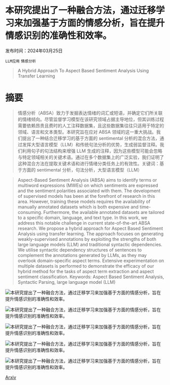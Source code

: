 # 本研究提出了一种融合方法，通过迁移学习来加强基于方面的情感分析，旨在提升情感识别的准确性和效率。

发布时间：2024年03月25日

`LLM应用` `情感分析`

> A Hybrid Approach To Aspect Based Sentiment Analysis Using Transfer Learning

# 摘要

> 情感分析（ABSA）致力于发掘表达情绪的词汇或短语，并确定它们所关联的情绪倾向。尽管监督学习模型在该研究领域占据主导地位，但其训练过程需要依赖昂贵且费时的人工注释数据集，且这些数据集往往只适用于特定的领域、语言和文本类型。本研究旨在应对 ABSA 领域的这一重大挑战。我们提出了一种结合迁移学习的基于方面的 sentimental 分析的混合方法，通过发挥大型语言模型（LLM）和传统句法分析的优势，生成弱监督注释。我们利用句子的句法结构来增强 LLM 生成的注释，因为这些模型可能会忽略与特定领域相关的关键术语。通过在多个数据集上的广泛实验，我们证明了这种混合方法在提取关键术语和进行情绪分类任务上的有效性。关键词：基于方面的 sentimental 分析，句法分析，大型语言模型（LLM）

> Aspect-Based Sentiment Analysis (ABSA) aims to identify terms or multiword expressions (MWEs) on which sentiments are expressed and the sentiment polarities associated with them. The development of supervised models has been at the forefront of research in this area. However, training these models requires the availability of manually annotated datasets which is both expensive and time-consuming. Furthermore, the available annotated datasets are tailored to a specific domain, language, and text type. In this work, we address this notable challenge in current state-of-the-art ABSA research. We propose a hybrid approach for Aspect Based Sentiment Analysis using transfer learning. The approach focuses on generating weakly-supervised annotations by exploiting the strengths of both large language models (LLM) and traditional syntactic dependencies. We utilise syntactic dependency structures of sentences to complement the annotations generated by LLMs, as they may overlook domain-specific aspect terms. Extensive experimentation on multiple datasets is performed to demonstrate the efficacy of our hybrid method for the tasks of aspect term extraction and aspect sentiment classification.
  Keywords: Aspect Based Sentiment Analysis, Syntactic Parsing, large language model (LLM)

![本研究提出了一种融合方法，通过迁移学习来加强基于方面的情感分析，旨在提升情感识别的准确性和效率。](../../../paper_images/2403.17254/LLM-ANNOT.png)

![本研究提出了一种融合方法，通过迁移学习来加强基于方面的情感分析，旨在提升情感识别的准确性和效率。](../../../paper_images/2403.17254/HYBRID.png)

![本研究提出了一种融合方法，通过迁移学习来加强基于方面的情感分析，旨在提升情感识别的准确性和效率。](../../../paper_images/2403.17254/qualitative_sentiments2.png)

![本研究提出了一种融合方法，通过迁移学习来加强基于方面的情感分析，旨在提升情感识别的准确性和效率。](../../../paper_images/2403.17254/precision.png)

![本研究提出了一种融合方法，通过迁移学习来加强基于方面的情感分析，旨在提升情感识别的准确性和效率。](../../../paper_images/2403.17254/recall.png)

[Arxiv](https://arxiv.org/abs/2403.17254)